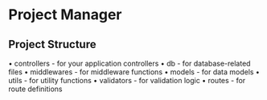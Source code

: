 # Project Manager

## Project Structure 
•  controllers - for your application controllers
•  db - for database-related files
•  middlewares - for middleware functions
•  models - for data models
•  utils - for utility functions
•  validators - for validation logic
•  routes - for route definitions
